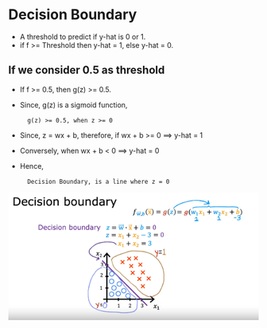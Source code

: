 # Decision Boundary

- A threshold to predict if y-hat is 0 or 1.
- if f >= Threshold then y-hat = 1, else y-hat = 0.

## If we consider 0.5 as threshold

- If f >= 0.5, then g(z) >= 0.5.
- Since, g(z) is a sigmoid function,

        g(z) >= 0.5, when z >= 0

- Since, z = wx + b, therefore, if wx + b >= 0 ==> y-hat = 1

- Conversely, when wx + b < 0 ==> y-hat = 0

- Hence,

        Decision Boundary, is a line where z = 0

![alt text](images/Decision-Boundary.png)


